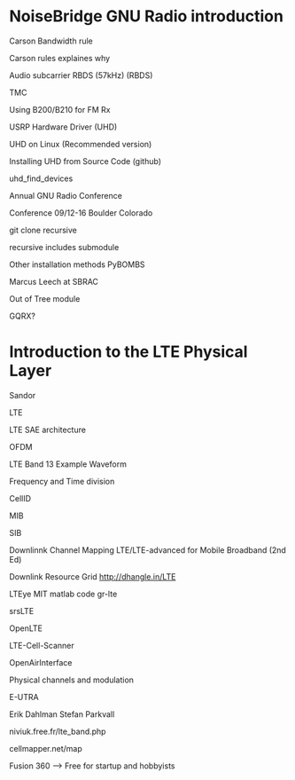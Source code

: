# NoiseBridge GNU Radio introduction

Carson Bandwidth rule

Carson rules explaines why

Audio subcarrier
RBDS (57kHz) (RBDS)

TMC

Using B200/B210 for FM Rx

USRP Hardware Driver (UHD)

UHD on Linux (Recommended version)

Installing UHD from Source Code (github)

uhd_find_devices

Annual GNU Radio Conference

Conference
09/12-16 Boulder Colorado


git clone recursive 

recursive includes submodule

Other installation methods
PyBOMBS

Marcus Leech at SBRAC

Out of Tree module

GQRX?

# Introduction to the LTE Physical Layer

Sandor

LTE

LTE SAE architecture

OFDM

LTE Band 13 Example Waveform

Frequency and Time division

CellID

MIB

SIB

Downlinnk Channel Mapping
LTE/LTE-advanced for Mobile Broadband (2nd Ed)

Downlink Resource Grid http://dhangle.in/LTE

LTEye MIT matlab code
gr-lte

srsLTE

OpenLTE

LTE-Cell-Scanner

OpenAirInterface



Physical channels and modulation

E-UTRA

Erik Dahlman Stefan Parkvall 

niviuk.free.fr/lte_band.php

cellmapper.net/map

Fusion 360 --> Free for startup and hobbyists

